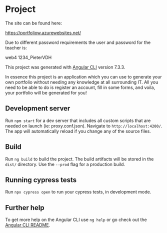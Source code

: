 # Project

The site can be found here:

https://portfoliow.azurewebsites.net/

Due to different password requirements the user and password for the teacher is:

web4
1234_PieterVDH

This project was generated with [Angular CLI](https://github.com/angular/angular-cli) version 7.3.3.

In essence this project is an application which you can use to generate your own portfolio without needing any knowledge at all surrounding IT. All you need to be able to do is register an account, fill in some forms, and voila, your portfolio will be generated for you!

## Development server

Run `npm start` for a dev server that includes all custom scripts that are needed on launch (ie: proxy.conf.json). Navigate to `http://localhost:4200/`. The app will automatically reload if you change any of the source files.

## Build

Run `ng build` to build the project. The build artifacts will be stored in the `dist/` directory. Use the `--prod` flag for a production build.

## Running cypress tests

Run `npx cypress open` to run your cypress tests, in development mode.

## Further help

To get more help on the Angular CLI use `ng help` or go check out the [Angular CLI README](https://github.com/angular/angular-cli/blob/master/README.md).
